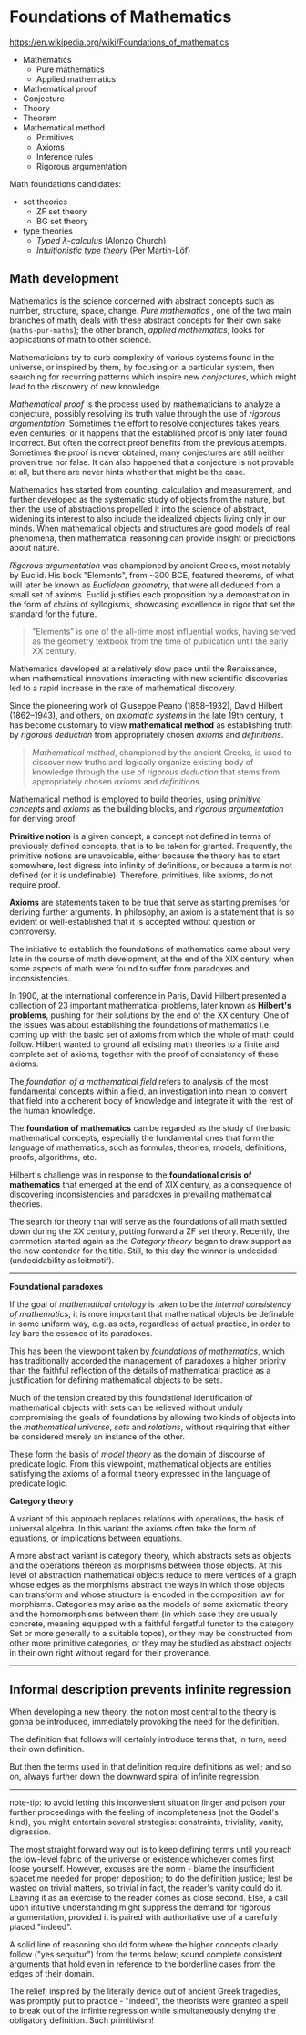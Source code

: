 # Foundations of Mathematics

https://en.wikipedia.org/wiki/Foundations_of_mathematics


- Mathematics
  - Pure mathematics
  - Applied mathematics
- Mathematical proof
- Conjecture
- Theory
- Theorem
- Mathematical method
  - Primitives
  - Axioms
  - Inference rules
  - Rigorous argumentation

Math foundations candidates:
- set theories
  - ZF set theory
  - BG set theory
- type theories
  - *Typed λ-calculus* (Alonzo Church)
  - *Intuitionistic type theory* (Per Martin-Löf)


## Math development

Mathematics is the science concerned with abstract concepts such as number, structure, space, change. *Pure mathematics* , one of the two main branches of math, deals with these abstract concepts for their own sake (`maths-pur-maths`); the other branch, *applied mathematics*, looks for applications of math to other science.

Mathematicians try to curb complexity of various systems found in the universe, or inspired by them, by focusing on a particular system, then searching for recurring patterns which inspire new *conjectures*, which might lead to the discovery of new knowledge.

*Mathematical proof* is the process used by mathematicians to analyze a conjecture, possibly resolving its truth value through the use of *rigorous argumentation*. Sometimes the effort to resolve conjectures takes years, even centuries; or it happens that the established proof is only later found incorrect. But often the correct proof benefits from the previous attempts. Sometimes the proof is never obtained; many conjectures are still neither proven true nor false. It can also happened that a conjecture is not provable at all, but there are never hints whether that might be the case.

Mathematics has started from counting, calculation and measurement, and further developed as the systematic study of objects from the nature, but then the use of abstractions propelled it into the science of abstract, widening its interest to also include the idealized objects living only in our minds. When mathematical objects and structures are good models of real phenomena, then mathematical reasoning can provide insight or predictions about nature.

*Rigorous argumentation* was championed by ancient Greeks, most notably by Euclid. His book "Elements", from ~300 BCE, featured theorems, of what will later be known as *Euclidean geometry*, that were all deduced from a small set of axioms. Euclid justifies each proposition by a demonstration in the form of chains of syllogisms, showcasing excellence in rigor that set the standard for the future.

> "Elements" is one of the all-time most influential works, having served as the geometry textbook from the time of publication until the early XX century.

Mathematics developed at a relatively slow pace until the Renaissance, when mathematical innovations interacting with new scientific discoveries led to a rapid increase in the rate of mathematical discovery.

Since the pioneering work of Giuseppe Peano (1858–1932), David Hilbert (1862–1943), and others, on *axiomatic systems* in the late 19th century, it has become customary to view **mathematical method** as establishing truth by *rigorous deduction* from appropriately chosen *axioms* and *definitions*.

> *Mathematical method*, championed by the ancient Greeks, is used to discover new truths and logically organize existing body of knowledge through the use of *rigorous deduction* that stems from appropriately chosen *axioms* and *definitions*.

Mathematical method is employed to build theories, using *primitive concepts* and *axioms* as the building blocks, and *rigorous argumentation* for deriving proof.

**Primitive notion** is a given concept, a concept not defined in terms of previously defined concepts, that is to be taken for granted. Frequently, the primitive notions are unavoidable, either because the theory has to start somewhere, lest digress into infinity of definitions, or because a term is not defined (or it is undefinable). Therefore, primitives, like axioms, do not require proof.

**Axioms** are statements taken to be true that serve as starting premises for deriving further arguments. In philosophy, an axiom is a statement that is so evident or well-established that it is accepted without question or controversy.

The initiative to establish the foundations of mathematics came about very late in the course of math development, at the end of the XIX century, when some aspects of math were found to suffer from paradoxes and inconsistencies.

In 1900, at the international conference in Paris, David Hilbert presented a collection of 23 important mathematical problems, later known as **Hilbert's problems**, pushing for their solutions by the end of the XX century. One of the issues was about establishing the foundations of mathematics i.e. coming up with the basic set of axioms from which the whole of math could follow. Hilbert wanted to ground all existing math theories to a finite and complete set of axioms, together with the proof of consistency of these axioms.

The *foundation of a mathematical field* refers to analysis of the most fundamental concepts within a field, an investigation into mean to convert that field into a coherent body of knowledge and integrate it with the rest of the human knowledge.

The **foundation of mathematics** can be regarded as the study of the basic mathematical concepts, especially the fundamental ones that form the language of mathematics, such as formulas, theories, models, definitions, proofs, algorithms, etc.

Hilbert's challenge was in response to the **foundational crisis of mathematics** that emerged at the end of XIX century, as a consequence of discovering inconsistencies and paradoxes in prevailing mathematical theories.


The search for theory that will serve as the foundations of all math settled down during the XX century, putting forward a ZF set theory. Recently, the commotion started again as the *Category theory* began to draw support as the new contender for the title. Still, to this day the winner is undecided (undecidability as leitmotif).

---

**Foundational paradoxes**

If the goal of *mathematical ontology* is taken to be the *internal consistency of mathematics*, it is more important that mathematical objects be definable in some uniform way, e.g. as sets, regardless of actual practice, in order to lay bare the essence of its paradoxes.

This has been the viewpoint taken by *foundations of mathematics*, which has traditionally accorded the management of paradoxes a higher priority than the faithful reflection of the details of mathematical practice as a justification for defining mathematical objects to be sets.

Much of the tension created by this foundational identification of mathematical objects with sets can be relieved without unduly compromising the goals of foundations by allowing two kinds of objects into the *mathematical universe*, *sets* and *relations*, without requiring that either be considered merely an instance of the other.

These form the basis of *model theory* as the domain of discourse of predicate logic. From this viewpoint, mathematical objects are entities satisfying the axioms of a formal theory expressed in the language of predicate logic.

**Category theory**

A variant of this approach replaces relations with operations, the basis of universal algebra. In this variant the axioms often take the form of equations, or implications between equations.

A more abstract variant is category theory, which abstracts sets as objects and the operations thereon as morphisms between those objects. At this level of abstraction mathematical objects reduce to mere vertices of a graph whose edges as the morphisms abstract the ways in which those objects can transform and whose structure is encoded in the composition law for morphisms. Categories may arise as the models of some axiomatic theory and the homomorphisms between them (in which case they are usually concrete, meaning equipped with a faithful forgetful functor to the category Set or more generally to a suitable topos), or they may be constructed from other more primitive categories, or they may be studied as abstract objects in their own right without regard for their provenance.

---


## Informal description prevents infinite regression

When developing a new theory, 
the notion most central to the theory
is gonna be introduced, 
immediately provoking 
the need for the definition.

The definition that follows
will certainly introduce terms
that, in turn, need their own definition.

But then the terms used in that definition
require definitions as well;
and so on, 
always further down 
the downward spiral 
of infinite regression.

---

note-tip: to avoid letting this inconvenient situation linger and poison your further proceedings with the feeling of incompleteness (not the Godel's kind), you might entertain several strategies: constraints, triviality, vanity, digression.

The most straight forward way out is to keep defining terms until you reach the low-level fabric of the universe or existence whichever comes first loose yourself. However, excuses are the norm - blame the insufficient spacetime needed for proper deposition; to do the definition justice; lest be wasted on trivial matters, so trivial in fact, the reader's vanity could do it. Leaving it as an exercise to the reader comes as close second. Else, a call upon intuitive understanding might suppress the demand for rigorous argumentation, provided it is paired with authoritative use of a carefully placed "indeed".

A solid line of reasoning should form where the higher concepts clearly follow ("yes sequitur") from the terms below; sound complete consistent arguments that hold even in reference to the borderline cases from the edges of their domain.

The relief, inspired by the literally device out of ancient Greek tragedies, was promptly put to practice - "indeed", the theorists were granted a spell to break out of the infinite regression while simultaneously denying the obligatory definition. Such primitivism!
